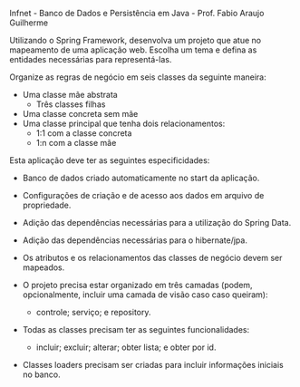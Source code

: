 Infnet - Banco de Dados e Persistência em Java - Prof. Fabio Araujo Guilherme

Utilizando o Spring Framework, desenvolva um projeto que atue no mapeamento de uma aplicação web. Escolha um tema e defina as entidades necessárias para representá-las.

Organize as regras de negócio em seis classes da seguinte maneira:

- Uma classe mãe abstrata
  - Três classes filhas
- Uma classe concreta sem mãe
- Uma classe principal que tenha dois relacionamentos:
  - 1:1 com a classe concreta
  - 1:n com a classe mãe


Esta aplicação deve ter as seguintes especificidades:

- Banco de dados criado automaticamente no start da aplicação.
- Configurações de criação e de acesso aos dados em arquivo de propriedade.
- Adição das dependências necessárias para a utilização do Spring Data.
- Adição das dependências necessárias para o hibernate/jpa.
- Os atributos e os relacionamentos das classes de negócio devem ser mapeados.
- O projeto precisa estar organizado em três camadas (podem, opcionalmente, incluir uma camada de visão caso caso queiram):
  - controle; serviço; e repository.

- Todas as classes precisam ter as seguintes funcionalidades:
  - incluir;
  excluir;
  alterar;
  obter lista; e
  obter por id.

- Classes loaders precisam ser criadas para incluir informações iniciais no banco.